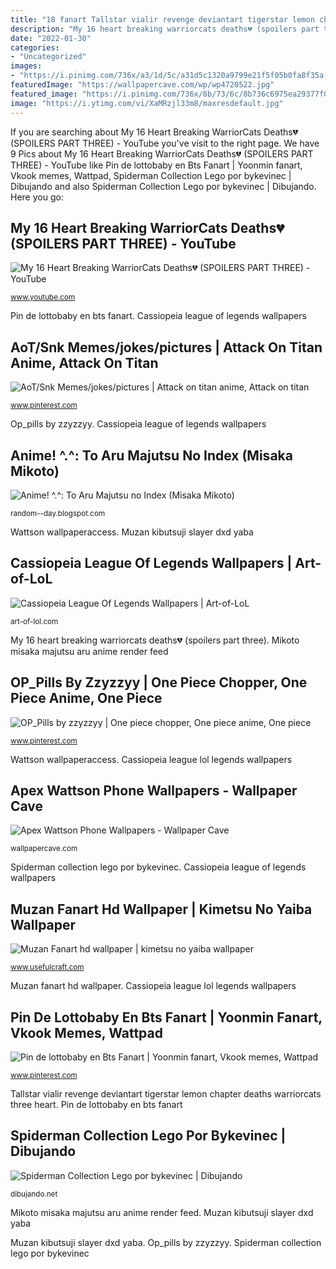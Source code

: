 ```yaml
---
title: "18 fanart Tallstar vialir revenge deviantart tigerstar lemon chapter deaths warriorcats three heart"
description: "My 16 heart breaking warriorcats deaths💔 (spoilers part three)"
date: "2022-01-30"
categories:
- "Uncategorized"
images:
- "https://i.pinimg.com/736x/a3/1d/5c/a31d5c1320a9799e21f5f05b0fa8f35a.jpg"
featuredImage: "https://wallpapercave.com/wp/wp4720522.jpg"
featured_image: "https://i.pinimg.com/736x/8b/73/6c/8b736c6975ea29377f0a7e22d73c1403.jpg"
image: "https://i.ytimg.com/vi/XaMRzjl33m8/maxresdefault.jpg"
---
```


If you are searching about My 16 Heart Breaking WarriorCats Deaths💔 (SPOILERS PART THREE) - YouTube you've visit to the right page. We have 9 Pics about My 16 Heart Breaking WarriorCats Deaths💔 (SPOILERS PART THREE) - YouTube like Pin de lottobaby en Bts Fanart | Yoonmin fanart, Vkook memes, Wattpad, Spiderman Collection Lego por bykevinec | Dibujando and also Spiderman Collection Lego por bykevinec | Dibujando. Here you go:

## My 16 Heart Breaking WarriorCats Deaths💔 (SPOILERS PART THREE) - YouTube

![My 16 Heart Breaking WarriorCats Deaths💔 (SPOILERS PART THREE) - YouTube](https://i.ytimg.com/vi/XaMRzjl33m8/maxresdefault.jpg "Cassiopeia league of legends wallpapers")

<small>www.youtube.com</small>

Pin de lottobaby en bts fanart. Cassiopeia league of legends wallpapers

## AoT/Snk Memes/jokes/pictures | Attack On Titan Anime, Attack On Titan

![AoT/Snk Memes/jokes/pictures | Attack on titan anime, Attack on titan](https://i.pinimg.com/736x/8b/73/6c/8b736c6975ea29377f0a7e22d73c1403.jpg "Op_pills by zzyzzyy")

<small>www.pinterest.com</small>

Op_pills by zzyzzyy. Cassiopeia league of legends wallpapers

## Anime! ^.^: To Aru Majutsu No Index (Misaka Mikoto)

![Anime! ^.^: To Aru Majutsu no Index (Misaka Mikoto)](http://2.bp.blogspot.com/-w21var_0CbI/Tmm2krw7TMI/AAAAAAAABSI/K00yd0609nc/s1600/misaka_mikoto_render_by_spencersdarkroom-d33o244.jpg "Aot/snk memes/jokes/pictures")

<small>random--day.blogspot.com</small>

Wattson wallpaperaccess. Muzan kibutsuji slayer dxd yaba

## Cassiopeia League Of Legends Wallpapers | Art-of-LoL

![Cassiopeia League Of Legends Wallpapers | Art-of-LoL](https://art-of-lol.com/wp-content/uploads/2016/03/Cassiopeia-League-Of-Legends-Wallpaper-HD-1920x1080-1-1030x579.jpg "Wattson wallpaperaccess")

<small>art-of-lol.com</small>

My 16 heart breaking warriorcats deaths💔 (spoilers part three). Mikoto misaka majutsu aru anime render feed

## OP_Pills By Zzyzzyy | One Piece Chopper, One Piece Anime, One Piece

![OP_Pills by zzyzzyy | One piece chopper, One piece anime, One piece](https://i.pinimg.com/736x/95/15/7e/95157e4c54456e8498f465a65fb90327.jpg "Apex wattson phone wallpapers")

<small>www.pinterest.com</small>

Wattson wallpaperaccess. Cassiopeia league lol legends wallpapers

## Apex Wattson Phone Wallpapers - Wallpaper Cave

![Apex Wattson Phone Wallpapers - Wallpaper Cave](https://wallpapercave.com/wp/wp4720522.jpg "My 16 heart breaking warriorcats deaths💔 (spoilers part three)")

<small>wallpapercave.com</small>

Spiderman collection lego por bykevinec. Cassiopeia league of legends wallpapers

## Muzan Fanart Hd Wallpaper | Kimetsu No Yaiba Wallpaper

![Muzan Fanart hd wallpaper | kimetsu no yaiba wallpaper](https://www.usefulcraft.com/wp-content/uploads/2020/01/muzan-fanart-hd-wallpaper-31.jpg "Spiderman collection lego por bykevinec")

<small>www.usefulcraft.com</small>

Muzan fanart hd wallpaper. Cassiopeia league lol legends wallpapers

## Pin De Lottobaby En Bts Fanart | Yoonmin Fanart, Vkook Memes, Wattpad

![Pin de lottobaby en Bts Fanart | Yoonmin fanart, Vkook memes, Wattpad](https://i.pinimg.com/736x/a3/1d/5c/a31d5c1320a9799e21f5f05b0fa8f35a.jpg "Anime! ^.^: to aru majutsu no index (misaka mikoto)")

<small>www.pinterest.com</small>

Tallstar vialir revenge deviantart tigerstar lemon chapter deaths warriorcats three heart. Pin de lottobaby en bts fanart

## Spiderman Collection Lego Por Bykevinec | Dibujando

![Spiderman Collection Lego por bykevinec | Dibujando](https://dibujando.net/files/fs/p/i/2017/216/DEIy7ltXgAAqNeS_326824.png "Op_pills by zzyzzyy")

<small>dibujando.net</small>

Mikoto misaka majutsu aru anime render feed. Muzan kibutsuji slayer dxd yaba

Muzan kibutsuji slayer dxd yaba. Op_pills by zzyzzyy. Spiderman collection lego por bykevinec
